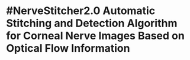 #NerveStitcher2.0
Automatic Stitching and Detection Algorithm for Corneal Nerve Images Based on Optical Flow Information
=======
